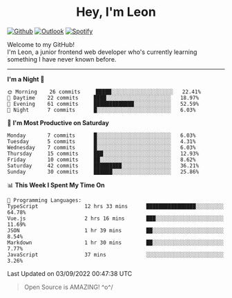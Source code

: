 <h1 align="center">Hey, I'm Leon</h1>

[![Github](https://img.shields.io/badge/-Github-000?style=flat&logo=Github&logoColor=white)](https://github.com/ooohmydawn)
[![Outlook](https://img.shields.io/badge/-Outlook-0078D4?style=flat&logo=Microsoft-Outlook&logoColor=white)](mailto:ooohmydawn@hotmail.com)
[![Spotify](https://img.shields.io/badge/-Spotify-1DB954?style=flat&logo=Spotify&logoColor=white)](https://open.spotify.com/user/tkf5c7q582tnbk7v0t9d3fsqq)
&nbsp;

Welcome to my GitHub! <br/>
I'm Leon, a junior frontend web developer who's currently learning something I have never known before.

***

<!--START_SECTION:waka-->
**I'm a Night 🦉** 

```text
🌞 Morning    26 commits     █████░░░░░░░░░░░░░░░░░░░░   22.41% 
🌆 Daytime    22 commits     ████░░░░░░░░░░░░░░░░░░░░░   18.97% 
🌃 Evening    61 commits     █████████████░░░░░░░░░░░░   52.59% 
🌙 Night      7 commits      █░░░░░░░░░░░░░░░░░░░░░░░░   6.03%

```
📅 **I'm Most Productive on Saturday** 

```text
Monday       7 commits      █░░░░░░░░░░░░░░░░░░░░░░░░   6.03% 
Tuesday      5 commits      █░░░░░░░░░░░░░░░░░░░░░░░░   4.31% 
Wednesday    7 commits      █░░░░░░░░░░░░░░░░░░░░░░░░   6.03% 
Thursday     15 commits     ███░░░░░░░░░░░░░░░░░░░░░░   12.93% 
Friday       10 commits     ██░░░░░░░░░░░░░░░░░░░░░░░   8.62% 
Saturday     42 commits     █████████░░░░░░░░░░░░░░░░   36.21% 
Sunday       30 commits     ██████░░░░░░░░░░░░░░░░░░░   25.86%

```


📊 **This Week I Spent My Time On** 

```text
💬 Programming Languages: 
TypeScript               12 hrs 33 mins      ████████████████░░░░░░░░░   64.78% 
Vue.js                   2 hrs 16 mins       ███░░░░░░░░░░░░░░░░░░░░░░   11.69% 
JSON                     1 hr 39 mins        ██░░░░░░░░░░░░░░░░░░░░░░░   8.54% 
Markdown                 1 hr 30 mins        ██░░░░░░░░░░░░░░░░░░░░░░░   7.77% 
JavaScript               37 mins             ░░░░░░░░░░░░░░░░░░░░░░░░░   3.26%

```


 Last Updated on 03/09/2022 00:47:38 UTC
<!--END_SECTION:waka-->


> Open Source is AMAZING! \^o^/
